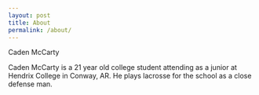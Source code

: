 ```yaml
---
layout: post
title: About
permalink: /about/
---
```


Caden McCarty

Caden McCarty is a 21 year old college student attending  as a junior at Hendrix College in Conway, AR. He plays lacrosse for the school as a close defense man. 
